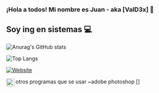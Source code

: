 ### ¡Hola a todos! Mi nombre es Juan - aka [ValD3x] 👋

## Soy ing en sistemas :computer:

![Anurag's GitHub stats](https://github-readme-stats.vercel.app/api?username=valdex55&show_icons=true&theme=tokyonight)

![Top Langs](https://github-readme-stats.vercel.app/api/top-langs/?username=valdex55&show_icons=true&theme=tokyonight)

[![Website](https://img.shields.io/website?url=https%3A%2F%2Fwww.google.com%2F&up_message=sigueme&up_color=blue&style=plastic)](https://www.google.com/)

otros programas que se usar
~adobe photoshop [<img align="left" alt="adobe" width="22px"
src="https://cdn.jsdelivr.net/npm/simple-icons@3.13.0/icons/adobephotoshop.js"/>] 
